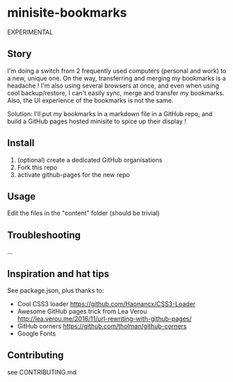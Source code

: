 # minisite-bookmarks
EXPERIMENTAL

## Story
I'm doing a switch from 2 frequently used computers (personal and work) to a new, unique one.
On the way, transferring and merging my bookmarks is a headache ! I'm also using several browsers at once, and even when using cool backup/restore, I can't easily sync, merge and transfer my bookmarks. Also, the UI experience of the bookmarks is not the same.

Solution: I'll put my bookmarks in a markdown file in a GitHub repo, and build a GitHub pages hosted minisite to spice up their display !


## Install
1. (optional) create a dedicated GitHub organisations
2. Fork this repo
3. activate github-pages for the new repo


## Usage
Edit the files in the "content" folder (should be trivial)


## Troubleshooting
...


## Inspiration and hat tips
See package.json, plus thanks to:
* Cool CSS3 loader https://github.com/Haonancx/CSS3-Loader
* Awesome GitHub pages trick from Lea Verou http://lea.verou.me/2016/11/url-rewriting-with-github-pages/
* GitHub corners https://github.com/tholman/github-corners
* Google Fonts

## Contributing
see CONTRIBUTING.md
